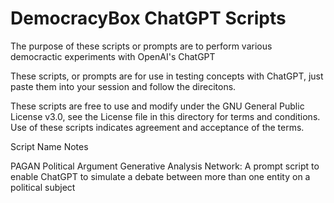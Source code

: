 # DemocracyBox ChatGPT Scripts
The purpose of these scripts or prompts are to perform various democractic experiments with OpenAI's ChatGPT

These scripts, or prompts are for use in testing concepts with ChatGPT, just paste them into your session and follow the direcitons.

These scripts are free to use and modify under the GNU General Public License v3.0, see the License file in this directory for terms and conditions. Use of these scripts indicates agreement and acceptance of the terms.


Script Name   Notes

PAGAN         Political Argument Generative Analysis Network: A prompt script to enable ChatGPT to simulate a debate between more than one entity on a political subject 
